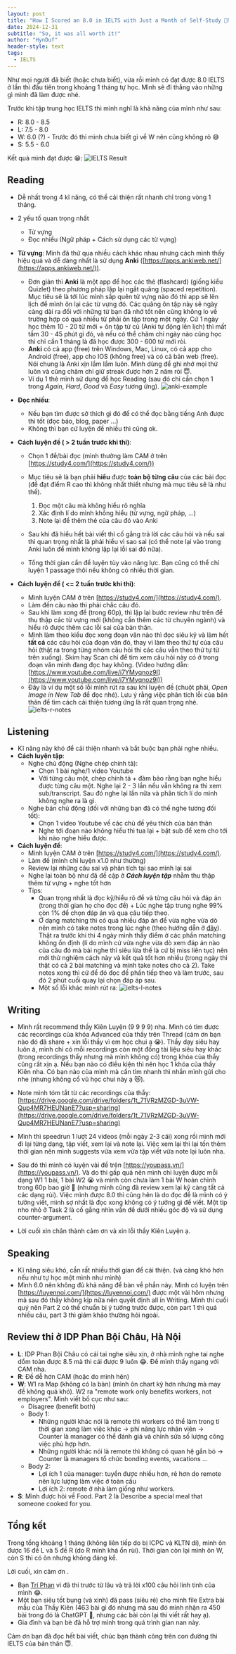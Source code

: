 ```yaml
---
layout: post
title: "How I Scored an 8.0 in IELTS with Just a Month of Self-Study 🎯📚"
date: 2024-12-31
subtitle: "So, it was all worth it!"
author: "HynDuf"
header-style: text
tags:
  - IELTS
---
```


Như mọi người đã biết (hoặc chưa biết), vừa rồi mình có đạt được 8.0 IELTS ở lần thi đầu tiên trong khoảng 1 tháng tự học. Mình sẽ đi thẳng vào những gì mình đã làm được nhé.

Trước khi tập trung học IELTS thì mình nghĩ là khả năng của mình như sau:
- R: 8.0 - 8.5
- L: 7.5 - 8.0
- W: 6.0 (?) - Trước đó thì mình chưa biết gì về W nên cũng không rõ 😅 
- S: 5.5 - 6.0

Kết quả mình đạt được 😁:
![IELTS Result](/assets/ielts-result.png)

## Reading
- Dễ nhất trong 4 kĩ năng, có thể cải thiện rất nhanh chỉ trong vòng 1 tháng. 
- 2 yếu tố quan trọng nhất
    - Từ vựng
    - Đọc nhiều (Ngữ pháp + Cách sử dụng các từ vựng)

- **Từ vựng**: Mình đã thử qua nhiều cách khác nhau nhưng cách mình thấy hiệu quả và dễ dàng nhất là sử dụng **Anki** ([https://apps.ankiweb.net/](https://apps.ankiweb.net/)).
    - Đơn giản thì **Anki** là một app để học các thẻ (flashcard) (giống kiểu Quizlet) theo phương pháp lặp lại ngắt quãng (spaced repetition). Mục tiêu sẽ là tới lúc mình sắp quên từ vựng nào đó thì app sẽ lên lịch để mình ôn lại các từ vựng đó. Các quãng ôn tập này sẽ ngày càng dài ra đối với những từ bạn đã nhớ tốt nên cũng không lo về trường hợp có quá nhiều từ phải ôn tập trong một ngày. Cứ 1 ngày học thêm 10 - 20 từ mới + ôn tập từ cũ (Anki tự động lên lịch) thì mất tầm 30 - 45 phút gì đó, và nếu có thể chăm chỉ ngày nào cũng học thì chỉ cần 1 tháng là đã học được 300 - 600 từ mới ròi. 
    - **Anki** có cả app (free) trên Windows, Mac, Linux, có cả app cho Android (free), app cho IOS (không free) và có cả bản web (free). Nói chung là Anki xịn lắm lắm luôn. Mình dùng để ghi nhớ mọi thứ luôn và cũng chăm chỉ giữ streak được hơn 2 năm ròi 😇.
    - Ví dụ 1 thẻ mình sử dụng để học Reading (sau đó chỉ cần chọn 1 trong *Again*, *Hard*, *Good* và *Easy* tương ứng).
    ![anki-example](/assets/anki-example.png)

- **Đọc nhiều**: 
    - Nếu bạn tìm được sở thích gì đó để có thể đọc bằng tiếng Anh được thì tốt (đọc báo, blog, paper ...)
    - Không thì bạn cứ luyện đề nhiều thì cũng ok.

- **Cách luyện đề ( > 2 tuần trước khi thi)**:
    - Chọn 1 đề/bài đọc (mình thường làm CAM ở trên [https://study4.com/](https://study4.com/))
    - Mục tiêu sẽ là bạn phải **hiểu** được **toàn bộ từng câu** của các bài đọc (để đạt điểm R cao thì không nhất thiết nhưng mà mục tiêu sẽ là như thế). 
        1. Đọc một câu mà không hiểu rõ nghĩa
        2. Xác định lí do mình không hiểu (từ vựng, ngữ pháp, ...)
        3. Note lại để thêm thẻ của câu đó vào Anki

    - Sau khi đã hiểu hết bài viết thì cố gắng trả lời các câu hỏi và nếu sai thì quan trọng nhất là phải hiểu vì sao sai (có thể note lại vào trong Anki luôn để mình không lặp lại lỗi sai đó nữa).
    - Tổng thời gian cần để luyện tùy vào năng lực. Bạn cũng có thể chỉ luyện 1 passage thôi nếu không có nhiều thời gian.


- **Cách luyện đề ( <= 2 tuần trước khi thi)**:
    - Mình luyện CAM ở trên [https://study4.com/](https://study4.com/).
    - Làm đến câu nào thì phải chắc câu đó.
    - Sau khi làm xong đề (trong 60p), thì lặp lại bước review như trên để thu thập các từ vựng mới (không cần thêm các từ chuyên ngành) và hiểu rõ được thêm các lỗi sai của bản thân.
    - Mình làm theo kiểu đọc xong đoạn văn nào thì đọc siêu kỹ và làm hết **tất cả** các câu hỏi của đoạn văn đó, thay vì làm theo thứ tự của câu hỏi (thật ra trong từng nhóm câu hỏi thì các câu vẫn theo thứ tự từ trên xuống). Skim hay Scan chỉ để tìm xem câu hỏi này có ở trong đoạn văn mình đang đọc hay không. (Video hướng dẫn: [https://www.youtube.com/live/i7YMyqnoz9I](https://www.youtube.com/live/i7YMyqnoz9I))
    - Đây là ví dụ một số lỗi mình rút ra sau khi luyện đề (chuột phải, *Open Image in New Tab* để đọc nhé). Lưu ý rằng việc phân tích lỗi của bản thân để tìm cách cải thiện tương ứng là rất quan trọng nhé. ![ielts-r-notes](/assets/ielts-r-notes.png)

## Listening
- Kĩ năng này khó để cải thiện nhanh và bắt buộc bạn phải nghe nhiều.
- **Cách luyện tập**:
    - Nghe chủ động (Nghe chép chính tả): 
        - Chọn 1 bài nghe/1 video Youtube
        - Với từng câu một, chép chính tả + đảm bảo rằng bạn nghe hiểu được từng câu một. Nghe lại 2 - 3 lần nếu vẫn không ra thì xem sub/transcript. Sau đó nghe lại lần nữa và phân tích lí do mình không nghe ra là gì.
    - Nghe bán chủ động (đối với những bạn đã có thể nghe tương đối tốt):
        - Chọn 1 video Youtube về các chủ đề yêu thích của bản thân
        - Nghe tới đoạn nào không hiểu thì tua lại + bật sub để xem cho tới khi nào nghe hiểu được.
- **Cách luyện đề**:
    - Mình luyện CAM ở trên [https://study4.com/](https://study4.com/).
    - Làm đề (mình chỉ luyện x1.0 như thường)
    - Review lại những câu sai và phân tích tại sao mình lại sai
    - Nghe lại toàn bộ như đã đề cập ở ***Cách luyện tập*** nhằm thu thập thêm từ vựng + nghe tốt hơn
    - Tips:
        - Quan trọng nhất là đọc kỹ/hiểu rõ đề và từng câu hỏi và đáp án (trong thời gian họ cho đọc đề) + Lúc nghe tập trung nghe 99% còn 1% để chọn đáp án và qua câu tiếp theo.
        - Ở dạng matching thì có quá nhiều đáp án để vừa nghe vừa dò nên mình có take notes trong lúc nghe (theo hướng dẫn ở [đây](https://www.threads.net/@chippp_p/post/C6JUutdPo2P?xmt=AQGzxTMO_Rq7JYHA5uz48Cya_WnnPjpxZ8QuilBYWh0AMw)). Thật ra trước khi thi 4 ngày mình thấy điểm ở các phần matching không ổn định (lí do mình cứ vừa nghe vừa dò xem đáp án nào của câu đó mà bài nghe thì siêu lừa thế là cứ bị miss liên tục) nên mới thử nghiệm cách này và kết quả tốt hơn nhiều (trong ngày thi thật có cả 2 bài matching và mình take notes cho cả 2). Take notes xong thì cứ để đó đọc đề phần tiếp theo và làm trước, sau đó 2 phút cuối quay lại chọn đáp áp sau.
        - Một số lỗi khác mình rút ra: ![ielts-l-notes](/assets/ielts-l-notes.png)

## Writing
- Mình rất recommend thầy Kiên Luyện (9 9 9 9) nha. Mình có tìm được các recordings của khóa Advanced của thầy trên Thread (cảm ơn bạn nào đó đã share + xin lỗi thầy vì em học chui ạ 😭). Thầy dạy siêu hay luôn á, mình chỉ có mỗi recordings còn một đống tài liệu siêu hay khác (trong recordings thấy nhưng mà mình không có) trong khóa của thầy cũng rất xịn ạ. Nếu bạn nào có điều kiện thì nên học 1 khóa của thầy Kiên nha. Có bạn nào của mình mà cần tìm nhanh thì nhắn mình gửi cho nhe (nhưng không cổ vũ học chui này ạ 😿).
- Note mình tóm tắt từ các recordings của thầy: [https://drive.google.com/drive/folders/1t_71VRzMZGD-3uVW-Qup4MR7HEUNanE7?usp=sharing](https://drive.google.com/drive/folders/1t_71VRzMZGD-3uVW-Qup4MR7HEUNanE7?usp=sharing)
- Mình thì speedrun 1 lượt 24 videos (mỗi ngày 2-3 cái) xong rồi mình mới đi lại từng dạng, tập viết, xem lại và note lại. Việc xem lại thì lại tốn thêm thời gian nên mình suggests vừa xem vừa tập viết vừa note lại luôn nha. 

- Sau đó thì mình có luyện vài đề trên [https://youpass.vn/](https://youpass.vn/). Và do thi gấp quá nên mình chỉ luyện được mỗi dạng W1 1 bài, 1 bài W2 😭 và mình còn chưa làm 1 bài W hoàn chỉnh trong 60p bao giờ 🥲 (nhưng mình cũng đã review xem lại kỹ càng tất cả các dạng rùi). Việc mình được 8.0 thì cũng hên là do đọc đề là mình có ý tưởng viết, mình sợ nhất là đọc xong không có ý tưởng gì để viết. Một tip nho nhỏ ở Task 2 là cố gắng nhìn vấn đề dưới nhiều góc độ và sử dụng counter-argument.

- Lời cuối xin chân thành cảm ơn và xin lỗi thầy Kiên Luyện ạ.

## Speaking
- Kĩ năng siêu khó, cần rất nhiều thời gian để cải thiện. (và càng khó hơn nếu như tự học một mình như mình)
- Mình 6.0 nên không đủ khả năng để bàn về phần này. Mình có luyện trên [https://luyennoi.com/](https://luyennoi.com/) được một vài hôm nhưng mà sau đó thấy không kịp nữa nên quyết định all in Writing. Mình thi cuối quý nên Part 2 có thể chuẩn bị ý tưởng trước được, còn part 1 thì quá nhiều câu, part 3 thì giám khảo thường hỏi ngoài.

## Review thi ở IDP Phan Bội Châu, Hà Nội
- **L**: IDP Phan Bội Châu có cái tai nghe siêu xịn, ở nhà mình nghe tai nghe dổm toàn được 8.5 mà thi cái được 9 luôn 😂. Đề mình thấy ngang với CAM nha.
- **R**: Đề dễ hơn CAM (hoặc do mình hên)
- **W**: W1 ra Map (không có la bàn) (mình ôn chart kỹ hơn nhưng mà may đề không quá khó). W2 ra "remote work only benefits workers, not employers". Mình viết bố cục như sau:
    - Disagree (benefit both)
    - Body 1: 
        - Những người khác nói là remote thì workers có thể làm trong tí thời gian xong làm việc khác -> phí năng lực nhân viên -> Counter là manager có thể đánh giá và chỉnh sửa số lượng công việc phù hợp hơn.
        - Những người khác nói là remote thì không có quan hệ gắn bó -> Counter là managers tổ chức bonding events, vacations ...
    - Body 2:
        - Lợi ích 1 của manager: tuyển được nhiều hơn, rẻ hơn do remote nên lực lượng làm việc ở toàn cầu
        - Lợi ích 2: remote ở nhà làm giống như workers.
- **S**: Mình được hỏi về Food. Part 2 là Describe a special meal that someone cooked for you.

## Tổng kết
Trong tổng khoảng 1 tháng (không liên tiếp do bị ICPC và KLTN dí), mình ôn được 16 đề L và 5 đề R (do R mình khá ổn rùi). Thời gian còn lại mình ôn W, còn S thì có ôn nhưng không đáng kể.

Lời cuối, xin cảm ơn . 
- Bạn [Trí Phan](https://triphan2k3.github.io/) vì đã thi trước từ lâu và trả lời x100 câu hỏi linh tinh của mình 😂.
- Một bạn siêu tốt bụng (và xinh) đã pass (siêu rẻ) cho mình file Extra bài mẫu của Thầy Kiên (463 bài gì đó nhưng mà sau đó mình nhận ra 450 bài trong đó là ChatGPT 🥹, nhưng các bài còn lại thì viết rất hay ạ).
- Gia đình và bạn bè đã hỗ trợ mình trong quá trình gian nan này.

Cảm ơn bạn đã đọc hết bài viết, chúc bạn thành công trên con đường thi IELTS của bản thân 😇.

